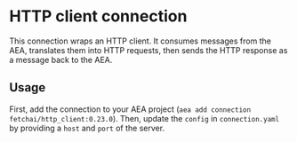 # HTTP client connection

This connection wraps an HTTP client. It consumes messages from the AEA, translates them into HTTP requests, then sends the HTTP response as a message back to the AEA.

## Usage

First, add the connection to your AEA project (`aea add connection fetchai/http_client:0.23.0`). Then, update the `config` in `connection.yaml` by providing a `host` and `port` of the server.
